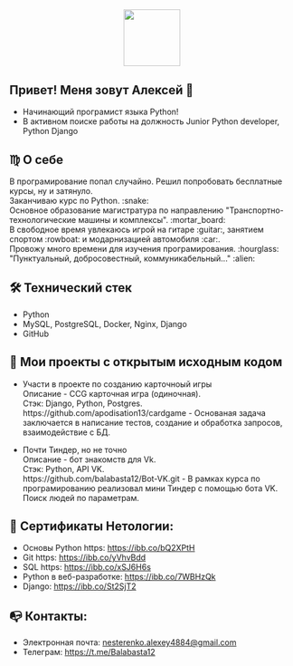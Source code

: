 ##

<div id="header" align="center">
  <img src="https://media.giphy.com/media/M9gbBd9nbDrOTu1Mqx/giphy.gif" width="100"/>
</div>

##   Привет! Меня зовут Алексей 👋
*   Начинающий програмист языка Python!
*   В активном поиске работы на должность Junior Python developer, Python Django

## :virgo: О себе
<p>В програмирование попал случайно. Решил попробовать бесплатные курсы, ну и затянуло.<br>
Заканчиваю курс по Python. :snake:<br>
Основное образование магистратура по направлению "Транспортно-технологические машины и комплексы". :mortar_board: <br>
В свободное время увлекаюсь игрой на гитаре :guitar:, занятием спортом :rowboat: и модарнизацией автомобиля :car:.<br> 
Провожу много времени для изучения програмирования. :hourglass:<br> 
"Пунктуальный, добросовестный, коммуникабельный..." :alien:</p>

## 🛠 Технический стек
*   Python
*   MySQL, PostgreSQL, Docker, Nginx, Django
*   GitHub

## :briefcase: Мои проекты с открытым исходным кодом
*   <p>Участи в проекте по созданию карточноый игры<br>
    Описание - CCG карточная игра (одиночная).<br>
    Стэк: Django, Python, Postgres.<br>
    https://github.com/apodisation13/cardgame - Основаная задача заключается в написание тестов, создание и обработка запросов, взаимодействие с БД.</p>

*   <p>Почти Тиндер, но не точно<br>
    Описание - бот знакомств для Vk.<br>
    Стэк: Python, API VK.<br>
    https://github.com/balabasta12/Bot-VK.git - В рамках курса по програмированию реализовал мини Тиндер с помощью бота VK. Поиск людей по параметрам.</p>

## :school_satchel: Сертификаты Нетологии:
* Основы Python https: https://ibb.co/bQ2XPtH
* Git https: https://ibb.co/yVhvBdd
* SQL https: https://ibb.co/xSJ6H6s
* Python в веб-разработке: https://ibb.co/7WBHzQk
* Django: https://ibb.co/St2SjT2

## :mailbox_with_no_mail: Контакты:
* Электронная почта: nesterenko.alexey4884@gmail.com
* Телеграм: https://t.me/Balabasta12